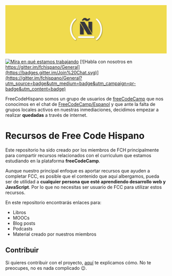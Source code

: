 ![Banner de Free Code Hispano](./images/freecodehispano_banner.png)

[![Mira en qué estamos trabajando](https://badge.waffle.io/fchispano/recursos.png?label=ready&title=Ready)](http://waffle.io/fchispano/recursos)
[![Habla con nosotros en 
https://gitter.im/fchispano/General](https://badges.gitter.im/Join%20Chat.svg)](https://gitter.im/fchispano/General?utm_source=badge&utm_medium=badge&utm_campaign=pr-badge&utm_content=badge)

FreeCodeHispano somos un grupo de usuarios de [freeCodeCamp](http://www.freecodecamp.com/)
que nos conocimos en el chat de [FreeCodeCamp/Espanol](https://gitter.im/FreeCodeCamp/Espanol) y que ante la falta
de grupos locales activos en nuestras inmediaciones, decidimos empezar a realizar
**quedadas** a través de internet.

# Recursos de Free Code Hispano

Este repositorio ha sido creado por los miembros de FCH principalmente para 
compartir recursos relacionados con el curriculum que estamos
estudiando en la plataforma **freeCodeCamp**. 

Aunque nuestro principal enfoque es aportar recursos que ayuden a completar FCC, es posible que el contenido
que  aquí albergamos, pueda ser de utilidad a **cualquier persona que esté aprendiendo desarrollo web y
JavaScript**. Por lo que no necesitas ser usuario de FCC para utilizar estos recursos.

En este repositorio encontrarás enlaces para:

* Libros
* MOOCs
* Blog posts
* Podcasts
* Material creado por nuestros miembros

## Contribuir

Si quieres contribuir con el proyecto, [aquí](./CONTRIBUTING.md) te explicamos cómo.
No te preocupes, no es nada complicado :wink:.
